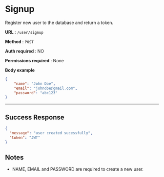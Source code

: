 # Signup

Register new user to the database and return a token.

**URL** : `/user/signup`

**Method** : `POST`

**Auth required** : NO

**Permissions required** : None

**Body example**

```json
{
    "name": "John Doe",
    "email": "johndoe@gmail.com",
    "password": "abc123"
}
```

<hr />

## Success Response

```json
{
  "message": "user created sucessfully",
  "token": "JWT"
}
```

## Notes

* NAME, EMAIL and PASSWORD are required to create a new user.